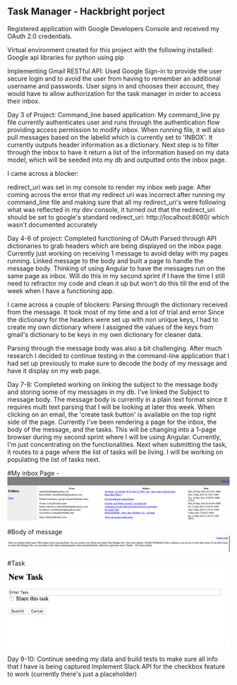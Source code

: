 Task Manager - Hackbright porject
--------------------------------------------------------------------------------
Registered application with Google Developers Console and received my OAuth 2.0 
credentials.

Virtual environment created for this project with the following installed:
    Google api libraries for python using pip 

Implementing Gmail RESTful API:
    Used Google Sign-in to provide the user secure login and to avoid the user from
    having to remember an additional username and passwords. User signs in and chooses 
    their account, they would have to allow authorization for the task manager in order 
    to access their inbox.

Day 3 of Project:
Command_line based application:
My command_line py file currently authenticates user and runs through the authentication flow
providing access permission to modify inbox. When running file, it will also pull messages
based on the labelid which is currently set to 'INBOX'. It currently outputs header information
as a dictionary. Next step is to filter through the inbox to have it return a list of the information
based on my data model, which will be seeded into my db and outputted onto the inbox page.

I came across a blocker:

redirect_uri was set in my console to render my inbox web page. After coming across the error that
my redirect uri was incorrect after running my command_line file and making sure that all my redirect_uri's
were following what was reflected in my dev console, it turned out that the redirect_uri should be set to
google's standard redirect_uri: http://localhost:8080/ which wasn't documented accurately


Day 4-6 of project:
Completed functioning of OAuth
Parsed through API dictionaries to grab headers which are being displayed on the inbox page. Currently just 
working on receiving 1 message to avoid delay with my pages running.
Linked message to the body and built a page to handle the message body. Thinking of using Angular to have 
the messages run on the same page as inbox. Will do this in my second sprint if I have the time
I still need to refractor my code and clean it up but won't do this till the end of the week when I have a 
functioning app.

I came across a couple of blockers:
Parsing through the dictionary received from the message. It took most of my time and a lot of trial and error
Since the dictionary for the headers were set up with non unique keys, I had to create my own dictionary where
I assigned the values of the keys from gmail's dictionary to be keys in my own dictionary for cleaner data.

Parsing through the message body was also a bit challenging. After much research I decided to continue testing
in the command-line application that I had set up previously to make sure to decode the body of my message and
have it display on my web page.

Day 7-8:
Completed working on linking the subject to the message body and storing some of my messages in my db. I've linked the Subject to 
message body. The message body is currently in a plain text format since it requires multi text parsing that I will be looking at
later this week. When clicking on an email, the 'create task button' is available on the top right side of the page. Currently
I've been rendering a page for the inbox, the body of the message, and the tasks. This will be changing into a 1-page browser
during my second sprint where I will be using Angular. Currently, I'm just concentrating on the functionalities. Next when submitting
the task, it routes to a page where the list of tasks will be living. I will be working on populating the list of tasks next.

#My inbox Page - 
![Screenshot of my inbox](https://github.com/TiyaBelay/Task-Manager-Project/blob/master/Screen%20Shot%202016-05-17%20at%205.16.45%20PM.png)

#Body of message
![screenshot of body of message](https://github.com/TiyaBelay/Task-Manager-Project/blob/master/Screen%20Shot%202016-05-17%20at%205.17.26%20PM.png)

#Task 
![Screenshot of task page](https://github.com/TiyaBelay/Task-Manager-Project/blob/de1205e7e5b753cc027b483d91434a2cae8a797e/Screen%20Shot%202016-05-17%20at%205.17.46%20PM.png)

Day 9-10:
Continue seeding my data and build tests to make sure all info that I have is being captured
Implement Slack API for the checkbox feature to work (currently there's just a placeholder)









